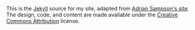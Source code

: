 This is the [Jekyll][] source for my site, adapted from [Adrian Sampson's site][asampson]. The design, code, and content are made available under the [Creative Commons Attribution][cc-by] license.

[cc-by]: http://creativecommons.org/licenses/by/3.0/us/
[Jekyll]: http://jekyllrb.com
[asampson]: https://homes.cs.washington.edu/~asampson/
